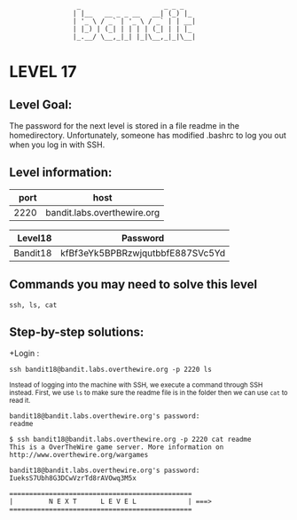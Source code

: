                      _                     _ _ _
                    | |__   __ _ _ __   __| (_) |_
                    | '_ \ / _` | '_ \ / _` | | __|
                    | |_) | (_| | | | | (_| | | |_
                    |_.__/ \__,_|_| |_|\__,_|_|\__|  



# LEVEL 17

## Level Goal:

The password for the next level is stored in a file readme in the homedirectory. 
Unfortunately, someone has modified .bashrc to log you out when you log in with SSH.


## Level information:

| port |             host               |
|-----:|--------------------------------|
| 2220 |  bandit.labs.overthewire.org   |

| Level18  |    Password                           |
|-------:  |---------------------------------------|
| Bandit18 |    kfBf3eYk5BPBRzwjqutbbfE887SVc5Yd   |

## Commands you may need to solve this level

```
ssh, ls, cat
```

## Step-by-step solutions:

+Login :

 ```
 ssh bandit18@bandit.labs.overthewire.org -p 2220 ls
 
 ```
<sub>Instead of logging into the machine with SSH,
  we execute a command through SSH instead. 
  First, we use `ls` to make sure the readme file is in the folder then we can use `cat` to read it.</sub>
  

```
bandit18@bandit.labs.overthewire.org's password: 
readme

$ ssh bandit18@bandit.labs.overthewire.org -p 2220 cat readme 
This is a OverTheWire game server. More information on http://www.overthewire.org/wargames

bandit18@bandit.labs.overthewire.org's password: 
IueksS7Ubh8G3DCwVzrTd8rAVOwq3M5x
 ```






```
==============================================
|         N E X T      L E V E L             | ===>
==============================================    
```

